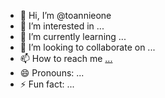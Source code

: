 - 👋 Hi, I’m @toannieone
- 👀 I’m interested in ...
- 🌱 I’m currently learning ...
- 💞️ I’m looking to collaborate on ...
- 📫 How to reach me [...](https://www.linkedin.com/in/annaelizarova/)
- 😄 Pronouns: ...
- ⚡ Fun fact: ...

<!---
toannieone/toannieone is a ✨ special ✨ repository because its `README.md` (this file) appears on your GitHub profile.
You can click the Preview link to take a look at your changes.
--->
